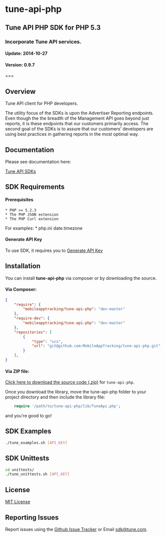 <h1>tune-api-php</h1>
<h2>Tune API PHP SDK for PHP 5.3</h2>
<h3>Incorporate Tune API services.</h3>
<h4>Update:  2014-10-27</h4>
<h4>Version: 0.9.7</h4>
===

## Overview
Tune API client for PHP developers.

The utility focus of the SDKs is upon the Advertiser Reporting endpoints. Even though the the breadth of the Management API goes beyond just reports, it is these endpoints that our customers primarily access. The second goal of the SDKs is to assure that our customers’ developers are using best practices in gathering reports in the most optimal way.

## Documentation

Please see documentation here:

[Tune API SDKs](https://developers.mobileapptracking.com/tune-api-sdks/)

<a name="sdk_requirements"></a>
## SDK Requirements

<a name="sdk_prerequisites"></a>
#### Prerequisites

    * PHP >= 5.2.3
    * The PHP JSON extension
    * The PHP Curl extension

For examples:
    * php.ini date.timezone

<a name="generate_api_key"></a>
#### Generate API Key

To use SDK, it requires you to [Generate API Key](http://developers.mobileapptracking.com/generate-api-key/)

<a name="sdk_installation"></a>
## Installation

You can install **tune-api-php** via composer or by downloading the source.

<a name="sdk_installation_composer"></a>
#### Via Composer:

```json
{
    "require": {
        "mobileapptracking/tune-api-php": "dev-master"
    },
    "require-dev": {
        "mobileapptracking/tune-api-php": "dev-master"
    },
    "repositories": [
        {
            "type": "vcs",
            "url": "git@github.com:MobileAppTracking/tune-api-php.git"
        }
    ],
}
```

<a name="sdk_installation_zip"></a>
#### Via ZIP file:

[Click here to download the source code
(.zip)](https://github.com/MobileAppTracking/tune-api-php/archive/master.zip) for `tune-api-php`.

Once you download the library, move the tune-api-php folder to your project
directory and then include the library file:

```php
    require '/path/to/tune-api-php/lib/TuneApi.php';
```

and you're good to go!


<a name="sdk_examples"></a>
## SDK Examples

```bash
./tune_examples.sh [API_KEY]
```

<a name="sdk_unittests"></a>
## SDK Unittests

```bash
cd unittests/
./tune_unittests.sh [API_KEY]
```

<a name="license"></a>
## License

[MIT License](http://opensource.org/licenses/MIT)

<a name="sdk_reporting_issues"></a>
## Reporting Issues

Report issues using the [Github Issue Tracker](https://github.com/MobileAppTracking/tune-api-python/issues) or Email [sdk@tune.com](mailto:sdk@tune.com).
